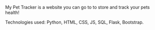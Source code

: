 My Pet Tracker is a website you can go to to store and track your pets health!

Technologies used: Python, HTML, CSS, JS, SQL, Flask, Bootstrap.
